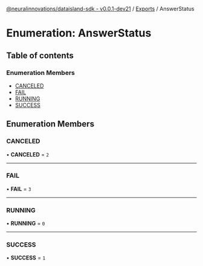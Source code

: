[@neuralinnovations/dataisland-sdk - v0.0.1-dev21](../../README.md) / [Exports](../modules.md) / AnswerStatus

# Enumeration: AnswerStatus

## Table of contents

### Enumeration Members

- [CANCELED](AnswerStatus.md#canceled)
- [FAIL](AnswerStatus.md#fail)
- [RUNNING](AnswerStatus.md#running)
- [SUCCESS](AnswerStatus.md#success)

## Enumeration Members

### CANCELED

• **CANCELED** = ``2``

___

### FAIL

• **FAIL** = ``3``

___

### RUNNING

• **RUNNING** = ``0``

___

### SUCCESS

• **SUCCESS** = ``1``
